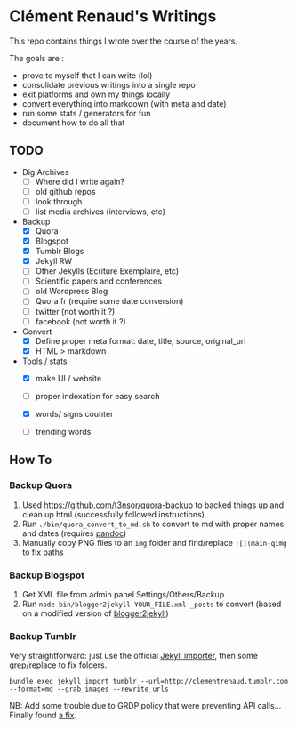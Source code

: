 # Clément Renaud's Writings

This repo contains things I wrote over the course of the years.

The goals are :

- prove to myself that I can write (lol)
- consolidate previous writings into a single repo
- exit platforms and own my things locally
- convert everything into markdown (with meta and date)
- run some stats / generators for fun
- document how to do all that

## TODO

- Dig Archives
  - [ ] Where did I write again?
  - [ ] old github repos
  - [ ] look through
  - [ ] list media archives (interviews, etc)
- Backup
  - [x] Quora
  - [X] Blogspot
  - [x] Tumblr Blogs
  - [x] Jekyll RW
  - [ ] Other Jekylls (Ecriture Exemplaire, etc)
  - [ ] Scientific papers and conferences
  - [ ] old Wordpress Blog
  - [ ] Quora fr (require some date conversion)
  - [ ] twitter (not worth it ?)
  - [ ] facebook (not worth it ?)
- Convert
  - [x] Define proper meta format: date, title, source, original_url
  - [x] HTML > markdown
- Tools / stats
  - [x] make UI / website
  - [ ] proper indexation for easy search
  - [x] words/ signs counter
  - [ ] trending words


## How To

### Backup Quora

1. Used https://github.com/t3nsor/quora-backup to backed things up and clean up html (successfully followed instructions).
2. Run `./bin/quora_convert_to_md.sh` to convert to md with proper names and dates (requires [pandoc](http://pandoc.org))
3. Manually copy PNG files to an `img` folder and find/replace `![](main-qimg` to fix paths

### Backup Blogspot

1. Get XML file from admin panel Settings/Others/Backup
2. Run `node bin/blogger2jekyll YOUR_FILE.xml _posts` to convert (based on a modified version of [blogger2jekyll](https://github.com/solderjs/blogger2jekyll))

### Backup Tumblr

Very straightforward: just use the official [Jekyll importer](https://import.jekyllrb.com/docs/tumblr/), then some grep/replace to fix folders.

```
bundle exec jekyll import tumblr --url=http://clementrenaud.tumblr.com --format=md --grab_images --rewrite_urls
```

NB: Add some trouble due to GRDP policy that were preventing API calls... Finally found [a fix](https://github.com/jekyll/jekyll-import/issues/379).
